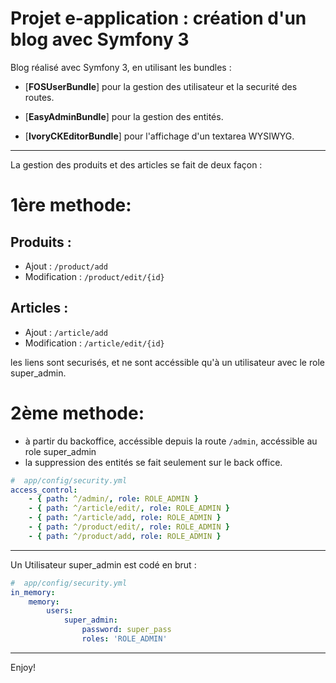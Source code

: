 Projet e-application : création d'un blog avec Symfony 3
========================

Blog réalisé avec Symfony 3, en utilisant les bundles :

  * [**FOSUserBundle**] pour la gestion des utilisateur et la securité des routes.

  * [**EasyAdminBundle**] pour la gestion des entités.

  * [**IvoryCKEditorBundle**] pour l'affichage d'un textarea WYSIWYG.

-----------------------------

La gestion des produits et des articles se fait de deux façon :

# 1ère methode:

## Produits :

  * Ajout : `/product/add`
  * Modification : `/product/edit/{id}`

## Articles :

  * Ajout : `/article/add`
  * Modification : `/article/edit/{id}`

les liens sont securisés, et ne sont accéssible qu'à un utilisateur avec le role super_admin.

# 2ème methode:

 * à partir du backoffice, accéssible depuis la route `/admin`, accéssible au role super_admin
 * la suppression des entités se fait seulement sur le back office.


 ```yml
 #  app/config/security.yml
 access_control:
     - { path: ^/admin/, role: ROLE_ADMIN }
     - { path: ^/article/edit/, role: ROLE_ADMIN }
     - { path: ^/article/add, role: ROLE_ADMIN }
     - { path: ^/product/edit/, role: ROLE_ADMIN }
     - { path: ^/product/add, role: ROLE_ADMIN }

 ```

 -----------------------------

 Un Utilisateur super_admin est codé en brut :

 ```yml
 #  app/config/security.yml
 in_memory:
     memory:
         users:
             super_admin:
                 password: super_pass
                 roles: 'ROLE_ADMIN'
 ```
 -----------------------------

 Enjoy!
